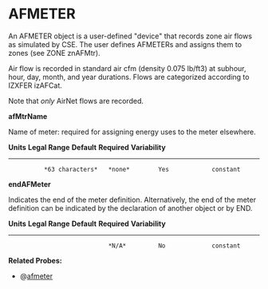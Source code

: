 # AFMETER

An AFMETER object is a user-defined "device" that records zone air flows as simulated by CSE. The user defines AFMETERs and assigns them to zones (see ZONE znAFMtr).

Air flow is recorded in standard air cfm (density 0.075 lb/ft3) at subhour, hour, day, month, and year durations.  Flows are categorized according to IZXFER izAFCat.

Note that *only* AirNet flows are recorded.  


**afMtrName**

Name of meter: required for assigning energy uses to the meter elsewhere.

  **Units**   **Legal Range**   **Default**   **Required**   **Variability**
  ----------- ----------------- ------------- -------------- -----------------
              *63 characters*   *none*        Yes            constant

**endAFMeter**

Indicates the end of the meter definition. Alternatively, the end of the meter definition can be indicated by the declaration of another object or by END.

  **Units**   **Legal Range**   **Default**   **Required**   **Variability**
  ----------- ----------------- ------------- -------------- -----------------
                                *N/A*         No             constant

**Related Probes:**

- @[afmeter](#p_afmeter)
